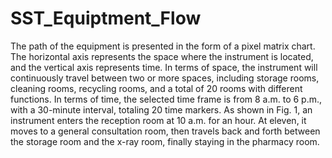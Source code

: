 # SST_Equiptment_Flow
The path of the equipment is presented in the form of a pixel matrix chart. The horizontal axis represents the space where the instrument is located, and the vertical axis represents time. In terms of space, the instrument will continuously travel between two or more spaces, including storage rooms, cleaning rooms, recycling rooms, and a total of 20 rooms with different functions. In terms of time, the selected time frame is from 8 a.m. to 6 p.m., with a 30-minute interval, totaling 20 time markers. As shown in  Fig. 1, an instrument enters the reception room at 10 a.m. for an hour. At eleven, it moves to a general consultation room, then travels back and forth between the storage room and the x-ray room, finally staying in the pharmacy room.
